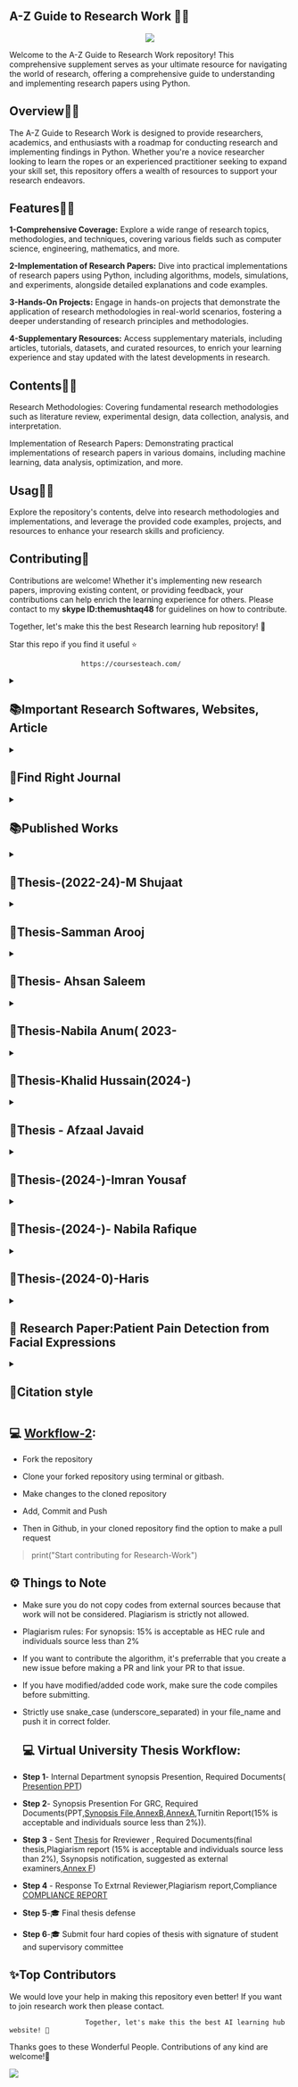 
## **A-Z Guide to Research Work 👋🛒**
<p align="center">
<img src="https://github.com/hussain0048/Research-Work/blob/main/Research%20Work%20(1).png"></a>
</p>
Welcome to the A-Z Guide to Research Work repository! This comprehensive supplement serves as your ultimate resource for navigating the world of research, offering a comprehensive guide to understanding and implementing research papers using Python.

## **Overview👋🛒**

The A-Z Guide to Research Work is designed to provide researchers, academics, and enthusiasts with a roadmap for conducting research and implementing findings in Python. Whether you're a novice researcher looking to learn the ropes or an experienced practitioner seeking to expand your skill set, this repository offers a wealth of resources to support your research endeavors.

## **Features👋🛒**

**1-Comprehensive Coverage:** Explore a wide range of research topics, methodologies, and techniques, covering various fields such as computer science, engineering, mathematics, and more.

**2-Implementation of Research Papers:** Dive into practical implementations of research papers using Python, including algorithms, models, simulations, and experiments, alongside detailed explanations and code examples.

**3-Hands-On Projects:** Engage in hands-on projects that demonstrate the application of research methodologies in real-world scenarios, fostering a deeper understanding of research principles and methodologies.

**4-Supplementary Resources:** Access supplementary materials, including articles, tutorials, datasets, and curated resources, to enrich your learning experience and stay updated with the latest developments in research.

## **Contents👋🛒**

Research Methodologies: Covering fundamental research methodologies such as literature review, experimental design, data collection, analysis, and interpretation.

Implementation of Research Papers: Demonstrating practical implementations of research papers in various domains, including machine learning, data analysis, optimization, and more.

## **Usag👋🛒**

Explore the repository's contents, delve into research methodologies and implementations, and leverage the provided code examples, projects, and resources to enhance your research skills and proficiency.

## **Contributing🙌**


Contributions are welcome! Whether it's implementing new research papers, improving existing content, or providing feedback, your contributions can help enrich the learning experience for others. Please contact to my **skype ID:themushtaq48** for guidelines on how to contribute.

Together, let's make this the best Research learning hub repository! 🚀

Star this repo if you find it useful ⭐

                      https://coursesteach.com/
<details> 
<summary> <h2>📚Important Research Softwares, Websites, Article </h2> </summary>

   - [**Essential Apps and Websites for Every PhD Student**](https://medium.com/@Coursesteach/best-softwares-and-websites-for-research-71fc8af31f5c)
   -  [**How to respond to comments received in Peer Review**](https://medium.com/@Coursesteach/how-to-respond-to-comments-received-in-peer-review-31aa0946d233)
   -  [**A Comprehensive Guide on How to Write a Research Proposal**](https://medium.com/@Coursesteach/a-comprehensive-guide-on-how-to-write-a-research-proposal-be5eb50b8fb7)
   -  [**Finding the Right Journal for Your Research Paper: A Comprehensive Guide**](https://medium.com/@Coursesteach/finding-the-right-journal-for-your-research-paper-a-comprehensive-guide-1ce3665111d)
   -  [**How To Read Research Papers**](https://medium.com/@Coursesteach/how-to-read-research-papers-8a0fbc242436)
   -  [**Mastering the Art of Writing a Research Paper: A Comprehensive Guide**](https://medium.com/@Coursesteach/how-to-write-research-paper-4694f855483b)
   -  [**Virtual University Thesis Tempalate**](https://github.com/hussain0048/Research-Work/blob/main/Thesis%20Template.docx)
   -  [**Mastering APA Style: A Guide to Research Paper Writing**](https://medium.com/@Coursesteach/mastering-apa-style-a-guide-to-research-paper-writing-bd4d42e14d87)
</details>

<details> 
<summary> <h2>🔎Find Right Journal</h2> </summary>
 
|Journal Name| Subject\Area| ISSN #| Country |Frequency |Impact Factor|Category|Publisher|Open Access|Accptance/Rejection Rate| Paper |
|---|---|---|---|---|---|---|---|---|---|---|
|[**🌐1- Expert Systems with Applications**](https://www.sciencedirect.com/journal/expert-systems-with-applications) | Computer Science, Engineering  | 0957-4174 | United Kingdom | 8 Months | 8.5  | SCIE,W | | |  | Enhanced deep learning algorithm development to detect pain intensity from facial expression images |
|[**🌐2- IEEE Transactions on Cybernetics**](https://ieeexplore.ieee.org/xpl/RecentIssue.jsp?punumber=6221036) | Computer Science, Engineering  | 2168-2275,2168-2267 | United States | NA | 11.8 | SCIE,W | | | | Deep Pain: Exploiting Long Short-Term Memory Networks for Facial Expression Classification |

</details>


<details> 
<summary> <h2>📚Published Works </h2> </summary>
  
| Paper | Code | Dataset |
|---|---|---|
|[**2021-Selection of the Right Undergraduate Major by Students Using Supervised Learning Techniques**](https://www.mdpi.com/2076-3417/11/22/10639)|[![Colab icon](https://img.shields.io/badge/Colab-Open-blue.svg?logo=colab&logoColor=white)](https://github.com/hussain0048/Research-Papers/blob/main/Selection_of_the_Right_Undergraduate_Major_.ipynb)|[Dataset](https://github.com/hussain0048/Research-Papers/blob/main/Placement_Data_Full_Class.csv)|---|
| [**2022-Machine Learning-Driven Approach for a COVID-19 Warning System**](https://www.mdpi.com/2079-9292/11/23/3875) | [![Colab icon](https://img.shields.io/badge/Colab-Open-blue.svg?logo=colab&logoColor=white)](https://github.com/hussain0048/Research-Papers/blob/main/5_13_2020_Covid_LSTM.ipynb) [![Colab icon](https://img.shields.io/badge/Colab-Open-blue.svg?logo=colab&logoColor=white)](https://github.com/hussain0048/Research-Papers/blob/main/AR_and_ARIMA_Models.ipynb) | [Dataset](https://github.com/hussain0048/Research-Papers/blob/main/data_cases1.csv) |---|
| **[**Artificial Neural Network-Based Cardiovascular Disease Diagnostic Model By Using Levenberg-Marquardt Optimizer (In Progress)**](https://github.com/hussain0048/Research-Papers)** | [![Colab icon](https://img.shields.io/badge/Colab-Open-blue.svg?logo=colab&logoColor=white)](https://github.com/hussain0048/Research-Papers/blob/main/ANN_Based_Cardiovascular_Disease_Diagnostic_Model_By_Using_LMO_combined.ipynb) | [Dataset](https://github.com/hussain0048/Research-Papers/blob/main/cardio_train.csv)|
|[**2023-Machine learning based efcient prediction of positive cases of waterborne diseases**](https://bmcmedinformdecismak.biomedcentral.com/articles/10.1186/s12911-022-02092-1)| [![Colab icon](https://img.shields.io/badge/Colab-Open-blue.svg?logo=colab&logoColor=white)](https://github.com/hussain0048/Research-Papers/blob/main/Watern_Brone_Disease_3_23_21_(Malaria)_.ipynb)[![Colab icon](https://img.shields.io/badge/Colab-Open-blue.svg?logo=colab&logoColor=white)](https://github.com/hussain0048/Research-Papers/blob/main/Watern_Brone_Disease_3_23_21_(Typhoid)_.ipynb)[![Colab icon](https://img.shields.io/badge/Colab-Open-blue.svg?logo=colab&logoColor=white)](https://github.com/hussain0048/Research-Papers/blob/main/Watern_Brone_Disease_3_23_21_(Typod)with_COrr_.ipynb) | [Dataset-1](https://github.com/hussain0048/Research-Papers/blob/main/Typhoid_2-21-2021.csv) [Dataset-2](https://github.com/hussain0048/Research-Papers/blob/main/Malyria_2-21-2021.csv)|
|[**20121-Student Next Assignment Submission Prediction Using a Machine Learning Approach**](https://link.springer.com/chapter/10.1007/978-3-030-71119-1_38)|[![Colab icon](https://img.shields.io/badge/Colab-Open-blue.svg?logo=colab&logoColor=white)](https://github.com/hussain0048/Research-Work/blob/main/PredictNextAssigment.ipynb)|[**Dataset**](https://github.com/hussain0048/Research-Work/blob/main/StudentNextSessionf.csv)|[**Paper**](https://github.com/hussain0048/Research-Work/blob/main/Salal2021_Chapter_StudentNextAssignmentSubmissio.pdf)|
</details>

<details> 
<summary> <h2>🔎Thesis-(2022-24)-M Shujaat</h2> </summary>
  
## 📚Chapter: 1  - **Literature Review**
 
|Title| Published Date| Research Questions| Model performance metrics|Research Gap|Taking Notes|Input/Target Features|Journal name/ Category| Limitations|Future Directions|
|---|---|---|---|---|---|---|---|---|---|
|[**🌐1- Identifying Interrelated Factors of Fatal and Injury Traffic Accidents Using Association Rules**](https://dergipark.org.tr/en/download/article-file/3379204) | 2023  | What are the Interrelated Factors of Fatal Injury | Apriori algorithm (Support=0.05,  Confidence=0.70 and Lift >1) | NA | Introduction, Methodology and the description of confidence, support and lift  |
|[**🌐2- Road traffic accidents analysis using association rule mining and descriptive analytics**](https://pubs.aip.org/aip/acp/article-abstract/2508/1/020003/2878852)| 2023 | What are the characteristics of road traffic accidents | FP Growth Algorithm (Support=0.45,  Confidence=0.95 and Lift >1) | NA | Introduction|
|[**🌐3- A Novel Approach to Avoid Road Traffic Accidents and Develop Safety Rules for Traffic Using Crash Prediction Model Technique**](https://link.springer.com/chapter/10.1007/978-981-19-9512-5_34) | 2023  | How can Crash Prediction Models (CPMs) developed through machine learning approaches contribute to minimizing road traffic accidents and developing effective safety rules for traffic? | Random Forest achieves the highest values of accuracy and precision of around 60% | NA | Introduction, Related work | 
|[**🌐4- A NOVEL ROAD TRAFFIC ACCIDENTS PREDICTION MODEL WITH RANDOM CLASSIFIER AFTER HYPER-PARAMETER TUNED USING GRIDSEARCHCV**](https://www.eurchembull.com/uploads/paper/1a4bc2dcfa31b2381eb6ea59eb782581.pdf) | 2023  | How can we effectively predict road traffic accidents using a novel prediction model incorporating Random Forest Classifier after hyper-parameter tuning with GridsearchCV? | Gradient Boosting Classifier (84.9 Accuracy) | NA | Future work | 
|[**🌐5- Fatality Prediction for Motor Vehicle Collisions: Mining Big Data Using Deep Learning and Ensemble Methods**](https://ieeexplore.ieee.org/abstract/document/9737563/) | 2023  | How effective are deep learning and ensemble methods in predicting the fatality outcome of motor vehicle collisions using large-scale datasets? | Neural Network (75% Accuracy) | NA | Introduction  | 

## 📚Chapter: 2  - **Thesis/Publication**
 
| Final Synopsis| Defance Date/Published Date| Research Questions| Model performance metrics|Research Gap|Dataset|Blog|Notebook|Diagram| Final Thesis|
|---|---|---|---|---|---|---|---|---|---|
|[**🌐-Word File**](https://medium.com/@Coursesteach/machine-learning-part-1-31bdf37404ee) | **June-14-2024** | Research Questions|Model performance metrics |Model performance metrics|Research Gap|Dataset|[Notebook](https://github.com/hussain0048/Research-Work/blob/main/RTA_Analysis.ipynb)|Medium|Diagram| Final Thesis|

##  📚Chapter: 3  **Model metrics benchmarks**

|   | f1  | precision  |  recall |  accuracy | training_time  |  inference_time |
|---|---|---|---|---|---|---|
| NB	| 0.830188679245283	| 0.8461538461538461| 0.8148148148148148| 0.8085106382978723	| 0.0032272338867187	| 0.0007801055908203|
| LR	| 0.8518518518518519	| 0.8846153846153846	| 0.8214285714285714| 0.8297872340425532| 0.0356471538543701| 0.0002150535583496|
| KNN	| 0.7058823529411765| 0.6923076923076923| 0.72|	0.6808510638297872|	0.0005688667297363	| 0.0972669124603271|
| SVM	| 0.8518518518518519	| 0.8846153846153846	| 0.8214285714285714	| 0.8297872340425532| 0.0274648666381835	| 0.0030479431152343|
| XGBoost	| 0.9122807017543859	| 1.0	| 0.8387096774193549	| 0.8936170212765957| 0.241973876953125| 0.0040738582611083984|
| RoBERTa| 0.9230769230769231| 0.9230769230769231| 0.9230769230769231	| 0.9148936170212766| 24968.250607967377| 68.44634509086609|

## 📚Chapter: 4  - **Apps Details**
 
|Title| Public_URL| Deployed Repository link| Tools Details|Notbook|Dataset|Medium|Diagram|
|---|---|---|---|---|---|---|---|
|[**🌐1- Thesis**](https://medium.com/@Coursesteach/machine-learning-part-1-31bdf37404ee) | [1](https://drive.google.com/file/d/1JyDUmJ9U6mUlCvwBvC6crxVpdxbup9iH/view?usp=sharing)[-2](https://www.youtube.com/watch?v=sVsF_Ne_J6c&list=PLRKtJ4IpxJpDxl0NTvNYQWKCYzHNuy2xG&index=10)[-2]

## 📚Chapter: 3  - **🔎Resources**

   - [**Essential Apps and Websites for Every PhD Student**](https://medium.com/@Coursesteach/best-softwares-and-websites-for-research-71fc8af31f5c)
   -  [**How to respond to comments received in Peer Review**](https://medium.com/@Coursesteach/how-to-respond-to-comments-received-in-peer-review-31aa0946d233)
   -  [**A Comprehensive Guide on How to Write a Research Proposal**](https://medium.com/@Coursesteach/a-comprehensive-guide-on-how-to-write-a-research-proposal-be5eb50b8fb7)
   -  [**Finding the Right Journal for Your Research Paper: A Comprehensive Guide**](https://medium.com/@Coursesteach/finding-the-right-journal-for-your-research-paper-a-comprehensive-guide-1ce3665111d)

</details>


<details> 
<summary> <h2>🔎Thesis-Samman Arooj</h2> </summary>
  
## 📚Chapter: 1  - **Literature Review**
 
|Title| Published Date| Research Questions| Model performance metrics|Research Gap|Taking Notes|Input/Target Features|Journal name/ Category|Limitations|Future Directions| 
|---|---|---|---|---|---|---|---|---|---|
|**🌐1- The development of a chatbot using Convolutional Neural Networks**| 2022 |1.How do different CNN architectures impact chatbot performance?|1.Accuracy      2.Training Speed|Did author compared  CNN chatbot to simpler models or rule-based systems? How well does it handle complex or open ended questions?| |
|**🌐2- Machine learning algorithms for teaching AI chat bots** | 2021 |1. Which machine learning algorithms are most successful in training AI chatbots for various tasks?|N/A|The paper does not cover various methods for evaluating the effectiveness of chatbot training algorithms. How can we measure a chatbot's ability to hold natural conversations, understand user intent, and generate appropriate responses?|Microservice architecture is used and the speed of message processing and preparation of responses by the chatbot will not change depending on the load on the server and the number of incoming messages. |
|**🌐3- Personified Robotic Chatbot Based On Compositional Dialogues** | 2022 |Research likely doesn't focus on specific questions but rather explores how compositional dialogues (where conversations are built from smaller elements) can be used to create a personified robotic chatbot.|N/A|1. How effectively can the level of personality be measured in these chatbots?          2.Is user perception the only metric, or can objective measures be developed?| |
| **🌐4- Boosting the Accuracy of Optimization Chatbot by Random Forest with Halving Grid Search Hyperparameter Tuning**| 2023 |1.Can hyperparameter tuning with a Halving Grid Search method improve the accuracy of an optimization chatbot built using a Random Forest algorithm?|1.Accuracy    2.Precision    3.Recall  |The paper proposes three chatbot models: 1.One without hyperparameter tuning 2.One with hyperparameter tuning using Halving Grid Search 3.One with hyperparameter tuning and the best performing settings| |   
|**🌐5- Developing a Chatbot using Machine Learning**| 2019|1.Can machine learning algorithms improve the ability of a chatbot to understand natural language queries?  2. How does the choice of machine learning model (e.g., recurrent neural networks, decision trees) impact the performance of a chatbot?|1. BLEU Score (BiLingual Evaluation Understudy)  2.Turing Test|This paper does not Investigate the impact of different visual design elements on user attention and engagement with the chatbot.| |
|**🌐6- Designing a Chatbot for Contemporary Education: A Systematic Literature Review**| 2023|What are the steps for designing an educational chatbot for contemporary education?|N/A|It focuses on the development of chatbots for education, not the impact on learners or educators.| |
|**🌐7- Research on the Design of Intelligent Chatbot Based on Deep Learning** | 2021 |It  is likely centered around improving the response generation of chatbots built with deep learning techniques.|N/A|Research gaps could exist in areas like sentiment analysis and generation of emotionally responsive dialogue.|Paper proposes an improved two-way GRU + Attention model based on the idea of mutual information, and examines the quality of the model from the final response effect. |
|**🌐8- Question Answering Model Based Conversational Chatbot using BERT Model and Google Dialogflow** | 2021 |N/A|N/A|The focus might be on question answering. Future research could explore integrating functionalities like sentiment analysis to tailor responses to user emotions or incorporating functionalities for completing tasks beyond just answering questions.|The focus of the paper seems to be on building and demonstrating the feasibility of a question-answering chatbot using BERT and Dialogflow. It describes the architecture and functionalities of the chatbot|
|**🌐9- Chatbot : A Question Answering System for Student** | 2021|It suggests the research question that  revolves around developing a chatbot system that effectively functions as a question answering system for students.|N/A|N/A|Paper discusses the design and development of such a chatbot, including the challenges of creating a system that can understand and answer student queries effectively.|
|**🌐10-QAM: Question Answering System Based on Knowledge Graph in the Military** | 2020|How can a knowledge graph-based Question Answering System (QAM) be effectively designed to be used in the military domain?|N/A|Slice of words not included in the JIEBA will be divide, which cause that the following steps can’t accuracy judged. And some unclear words often led to the system failed to judge the right answer and return a wrong answer to the user.|Research used the tool of NEO4J to build the military KG as well python to construct QA system|


## 📚Chapter: 1  - **Thesis/Publication**
 
|Title| Defance Date/Published Date| Research Questions| Model performance metrics|Research Gap|Dataset|Notebook|Medium|Diagram|
|---|---|---|---|---|---|---|---|---|
|[**🌐1- Thesis**](https://medium.com/@Coursesteach/machine-learning-part-1-31bdf37404ee) | [1](https://drive.google.com/file/d/1JyDUmJ9U6mUlCvwBvC6crxVpdxbup9iH/view?usp=sharing)[-2](https://www.youtube.com/watch?v=sVsF_Ne_J6c&list=PLRKtJ4IpxJpDxl0NTvNYQWKCYzHNuy2xG&index=10)[-2](https://drive.google.com/file/d/1qjYtkM8z5qrnFGSCSW_AraOU2Vgr1YXw/view?usp=sharing) | Content 3 |
|[**🌐2- Research Paper?**](https://medium.com/@Coursesteach/machine-learning-part-2-b7808cb83641)|[**1**](https://drive.google.com/file/d/16AyAQBB3L30ZfkGYTiDgjoHx7U_UENwY/view?usp=sharing)[**-2**](https://drive.google.com/file/d/1AwKPTdB53m0b-IjMZY4zkyZSmVSY6ajV/view?usp=sharing)[**-3**](https://drive.google.com/file/d/1prbpqg0oyJxis5E3JLvC8JAMD4z27QlB/view)[**-4**](https://drive.google.com/file/d/1eCn7WdQHjh8jJG4xKVls6nGMmJGQOnO6/view)[-5](https://drive.google.com/file/d/1fgksixJG-RY1Z7O87fO3c1Ryki5TPgUi/view?usp=sharing)| [-5](https://drive.google.com/file/d/1oFRurDDLZFm6SiY0lVXeHk7ARX29Z-P4/view?usp=sharing) |

## 📚Chapter: 3  - **Apps Details**
 
|Title| Public_URL| Deployed Repository link| Tools Details|Notbook|Dataset|Medium|Diagram|
|---|---|---|---|---|---|---|---|
|[**🌐1- Thesis**](https://medium.com/@Coursesteach/machine-learning-part-1-31bdf37404ee) | [1](https://drive.google.com/file/d/1JyDUmJ9U6mUlCvwBvC6crxVpdxbup9iH/view?usp=sharing)[-2](https://www.youtube.com/watch?v=sVsF_Ne_J6c&list=PLRKtJ4IpxJpDxl0NTvNYQWKCYzHNuy2xG&index=10)[-2]

## 📚Chapter: 3  - **Resources**
   - [**4 Chatbot Project with python**](https://amankharwal.medium.com/4-chatbot-projects-with-python-5b32fd84af37)
   - [**Awesome Chatbot Projects**](https://github.com/fendouai/Awesome-Chatbot)
   - [**The Super Duper NLP Repo**](https://notebooks.quantumstat.com/?trk=puboslic_pt-text)
   -  [**Innovative-Chatbot-using-1-Dimensional-Convolutional-Layers**](https://github.com/Bharath-K3/Innovative-Chatbot-using-1-Dimensional-Convolutional-Layers)
   -  [**3XFake AI Technology: AI, ML, ANNs, Generative AI, LLMs, GPT-5, AGI**](https://www.linkedin.com/pulse/3xfake-technology-ai-anns-generative-llms-gpt-5-agi-azamat-abdoullaev-pbq6f/?fbclid=IwAR1ey2lh8VwC-uh7DTpyqLN3b6mApJF94udSbRq0IPT9KdsXmyFuZNzEqXs_aem_AahJbqC_2_s8m_QppuzUw6CJgneZCNRhHkJBv99BKHgpLOR9m3Prt698gqtUQ24zghC_D6jVcCnk8dTm3jOA3lro)
   -  [**Spam Detection using Machine Learning Methods**](https://medium.com/@Coursesteach/spam-detection-using-machine-learning-methods-dd5dbc799b6b)
   - [**Top AI Agents**](https://github.com/SamurAIGPT/Best-AI-Agents)
   - [**Learn to Train and Deploy a Real-Time Financial Advisor**](https://github.com/iusztinpaul/hands-on-llms?tab=readme-ov-file) 
   -  [**Self-RAG: Learning to Retrieve, Generate, and Critique through Self-Reflection**](https://arxiv.org/abs/2310.11511?fbclid=IwAR1to5thaF8Of2zfNI6O5NeYj8yy7O7QPMzWfvvdMY2x11Hwf85gEgZ2wX8_aem_AVeTQAylHY0xJANFFpZqJBNS0yVMNX2EbYd3Yjvi1rN4o5dqcOX-VNthfqh7Ukv89EFfri29Eibfqa4vCwVY7fMi)
   -  [**Advanced RAG 08: Self-RAG**](https://ai.gopubby.com/advanced-rag-08-self-rag-c0c5b5952e0e)
   -  [**Build a chatbot with always updated data sources using Pathway + LlamaIndex + Streamlit(Github)**](https://github.com/pathway-labs/realtime-indexer-qa-chat?ref=blog.streamlit.io&fbclid=IwAR0HkaSIQTDCTL7Vw-V6sUMjR1L4vT9movAm3bCfX3ctqLTeALSPkmLMLRY)
   -  [**Practical NLP Code Chatbot-BERT(github)**](https://github.com/practical-nlp/practical-nlp-code/tree/master/Ch6)
   -  [**Anaconda and Vscode configuration for Python**](https://medium.com/@Coursesteach/anaconda-and-vscode-configuration-b353db76165d)
   -  [**Get started with conda environments**](https://www.dataschool.io/intro-to-conda-environments/)
   -  [**Getting Started with GitHub Pages**](https://www.youtube.com/watch?v=QyFcl_Fba-k&list=PL4cUxeGkcC9jjuXmnTyPSMo5NZ8dANHSW)
   -  [**How to deploy ML models painlessly**](https://www.realworldml.net/blog/how-to-deploy-ml-models-painlessly?fbclid=IwAR2TknQt1Y5e3o2GyHcbW-z4piQnG0lspPWGrN39BN4PjNkb5Lc4DKWINvI)
   -  [**Deploy Machine Learning models with FastAPI, Docker, and Heroku**](https://morioh.com/a/a592ccba33fa/deploy-machine-learning-models-with-fastapi-docker-and-heroku)
   -   [**End to End Machine Learning project implementation (Part 1)**](https://medium.datadriveninvestor.com/end-to-end-machine-learning-project-implementation-part-1-980162aea228)
   -    [**Sentiment Analysis classifier with NLTK's VADER and Huggingface Roberta Transformers**](https://morioh.com/a/d2e99f468750/building-a-python-sentiment-analysis-project-with-nltk-and-transformer#google_vignette)
   -  [**A Practical Guide to Transfer Learning using PyTorch**](https://www.kdnuggets.com/2023/06/practical-guide-transfer-learning-pytorch.html?fbclid=IwAR0gJIzXV1TNAenfEwN4HbkFjpRwPCRAzOrI8-6FApEwpyXQW6C71OhRydk)
   -  [**Running Flask App On Colab With Ngrok| [ Latest Way ]**](https://www.youtube.com/watch?v=bHtxDiIl0wg)
   -  [**Deploy Streamlit app on Google Colaboratory as public app | Ngrok | Python**](https://www.youtube.com/watch?v=Y-lUz7npEGo)
   -  [**Building a Simple Chatbot with Python and Transformers**](https://jasminbharadiya.medium.com/building-a-simple-chatbot-with-python-and-transformers-875aec2f05d8)
   

</details>


<details> 
<summary> <h2>🔎Thesis- Ahsan Saleem</h2> </summary>
  
## 📚Chapter: 1  - **Literature Review**
 
| Title| Published Date | Research Questions | Model Performance Metrics | Research Gap | Taking Notes |Input/Target Features|Journal name/ Category|Limitations |Future Directions|
| --- | --- | --- | --- | --- | --- |---|---|---|---|
| Predicting at-Risk Students at Different Percentages of Course Length for Early Intervention Using Machine Learning Models | IEEE Access. 2021 | To predict at-risk students at 0 to 100% of course length | "Accuracy at 20,40,60,80,100 was 0.59%, 0.79%, 0.84%, 0.88%, 0.90% and 0.91%" | - | - |
| Development of Early Warning Systems to monitor e-learning progress | IOP Conference Series: Materials Science and Engineering 2021 | To predict whether students enrolled in a class will pass or fail and develop an early warning system to warn students and teachers about the possibility of students failing a course/class and suggest appropriate actions. | 95% Accuracy 4.9% Error | - | - |
| Dropout early warning systems for high school students using machine learning | Children and Youth Services Review 2019 | To predict students at risk of dropping out using a Random forest classifier. | Accuracy=0.95 Sensitivity=0.85 Specificity=0.95 AUC of ROC = 0.97 | - | - |
| Combining supervised and unsupervised machine learning algorithms to predict the learners’ learning styles | Second International Conference on Intelligent Computing in Data Sciences (ICDS 2018) | To predict the learning style of the students | Accuracy = 0.89 | - | - |
| Integration of learning analytics into learner management system using machine learning | 2nd International Conference on Modern Educational Technology 2020 | To integrate Learning Analytics using Machine Learning into LMS | LG = 61% KNN = 60% DT = 63% | - | - |
| Analysis and Prediction of Students’ Academic Performance Based on Educational Data Mining | IEEE Access 2022 | To combine analysis and prediction domains of EDM and analyze student performance using Clustering(KNN) and then using the output of clustering as labels in order to predict student future performance using classification (CNN). | 94.59%, 94.29% and 93.29% accuracy with the random hold-out split of 80-20 for the 3 data-sets A,B,C belonging to different courses. 91.22%, 95.92% and 93.90% when using 5-fold cross validation. | - | - |

## 📚Chapter: 1  - **Thesis/Publication**
|Title| Defance Date/Published Date| Research Questions| Model performance metrics|Research Gap|Dataset|Notebook|Medium|Diagram|
|---|---|---|---|---|---|---|---|---|
|[**🌐1- Thesis**](https://medium.com/@Coursesteach/machine-learning-part-1-31bdf37404ee) | [1](https://drive.google.com/file/d/1JyDUmJ9U6mUlCvwBvC6crxVpdxbup9iH/view?usp=sharing)[-2](https://www.youtube.com/watch?v=sVsF_Ne_J6c&list=PLRKtJ4IpxJpDxl0NTvNYQWKCYzHNuy2xG&index=10)[-2](https://drive.google.com/file/d/1qjYtkM8z5qrnFGSCSW_AraOU2Vgr1YXw/view?usp=sharing) | Content 3 |
|[**🌐2- Research Paper?**](https://medium.com/@Coursesteach/machine-learning-part-2-b7808cb83641)|[**1**](https://drive.google.com/file/d/16AyAQBB3L30ZfkGYTiDgjoHx7U_UENwY/view?usp=sharing)[**-2**](https://drive.google.com/file/d/1AwKPTdB53m0b-IjMZY4zkyZSmVSY6ajV/view?usp=sharing)[**-3**](https://drive.google.com/file/d/1prbpqg0oyJxis5E3JLvC8JAMD4z27QlB/view)[**-4**](https://drive.google.com/file/d/1eCn7WdQHjh8jJG4xKVls6nGMmJGQOnO6/view)[-5](https://drive.google.com/file/d/1fgksixJG-RY1Z7O87fO3c1Ryki5TPgUi/view?usp=sharing)| [-5](https://drive.google.com/file/d/1oFRurDDLZFm6SiY0lVXeHk7ARX29Z-P4/view?usp=sharing) |

## 📚Chapter: 3  - **Apps Details**
|Title| Public_URL| Deployed Repository link| Tools Details|Notbook|Dataset|Medium|Diagram|
|---|---|---|---|---|---|---|---|
|[**🌐1- Thesis**](https://medium.com/@Coursesteach/machine-learning-part-1-31bdf37404ee) | [1](https://drive.google.com/file/d/1JyDUmJ9U6mUlCvwBvC6crxVpdxbup9iH/view?usp=sharing)[-2](https://www.youtube.com/watch?v=sVsF_Ne_J6c&list=PLRKtJ4IpxJpDxl0NTvNYQWKCYzHNuy2xG&index=10)[-2]

## 📚Chapter: 3  - **🔎Resources**
   - [**Essential Apps and Websites for Every PhD Student**](https://medium.com/@Coursesteach/best-softwares-and-websites-for-research-71fc8af31f5c)
   -  [**How to respond to comments received in Peer Review**](https://medium.com/@Coursesteach/how-to-respond-to-comments-received-in-peer-review-31aa0946d233)
   -  [**A Comprehensive Guide on How to Write a Research Proposal**](https://medium.com/@Coursesteach/a-comprehensive-guide-on-how-to-write-a-research-proposal-be5eb50b8fb7)
   -  [**Finding the Right Journal for Your Research Paper: A Comprehensive Guide**](https://medium.com/@Coursesteach/finding-the-right-journal-for-your-research-paper-a-comprehensive-guide-1ce3665111d)

</details>

<details> 
<summary> <h2>🔎Thesis-Nabila Anum( 2023-</h2> </summary>
  
## 📚Chapter: 1  - **Literature Review**
 
|Title| Published Date| Research Questions| Models performance|Research Gap|Taking Notes|Input/Target Features|Journal Category|Limitations|Future Directions| 
|---|---|---|---|---|---|---|---|---|---|
|[**1-Automatic Summarization of Russian Texts:Comparison of Extractive and Abstractive Methods/Computational Linguistics and Intellectual Technologies: Proceedings of the International Conference “Dialogue 2022”**| June 15–18, 2022 | the methods under investigation have been ranked based on the ROUGE-N, ROUGE-L, BLEU, METEOR and BERTScore quality metrics and the salient features of summaries obtained by different methods have been revealed. |  Gazeta=   mBART= 31.55 13.54 28.22 ruT5-base =30.45 12.63 27.41, MLSUM=mBART 11.48 1.95 10.26 ,ruT5-base 12.35 1.86 11.22, XLSUM=mBART 26.47 10.95 22.67 ,ruT5-base 26.52 10.67 22.79|for the first time, there has been carried a simultaneous comparison of extractive (TextRank and LexRank) and abstractive (mBART, ruGPT-3 and ruT5)summarization methods using three corpora of news articles: Gazeta, MLSUMand XL-Sum| results are compared graphically |
|[**2-DACSA: A large-scale Dataset for Automatic summarization of Catalan and Spanish newspaper Articles**| 2022 | the construction of a corpus of Catalan and Spanish newspapers, the Dataset for Automatic summarization of Catalan and Spanish newspaper Articles (DACSA) corpus. |  Average F1 scores of the models in the summarization task in Spanish=mBART= 30.66 12.08 23.13 23.89 71.07, mT5= 30.61 12.36 23.53 24.05, Average F1 scores of the models in the summarization task in Catalan.=mBART 27.46 11.04 21.13 22.01 , mT5 27.00 11.28 21.27 22.01|The main objective of this work was to build a quality large-scale corpus that could be used to learn automatic summarization neural models for Catalan and Spanish. |
|**3-Improving Abstractive Text Summarization with History Aggregation**| 2019 | a novel aggregation mechanism to redistribute context states of text with collected history information. Then we equip the Transformer model with the aggregation mechanism. |   model outperforms 1.01 ROUGE-1, 0.30 ROUGE-2 and 1.27 ROUGE-L scores on CNN/DailyMail dataset and 5.31 ROUGE-1, 4.56 ROUGE-2 and 5.19 ROUGE-L scores on our build Chinese news dataset compared to Transformer baseline model.|a novel aggregation mechanism to redistribute context states of text with collected history information. Then we equip the Transformer model with the aggregation mechanism. |
|**4-Towards Zero-Shot Conditional Summarization with Adaptive Multi-Task Fine-Tuning**| 2023 | An analysis of the role of 21 question answering, single- and multi-document summarization, causal reasoning, and argumentation tasks on zero-shot domain specific and general domain conditional summarization tasks. | T5= 0.43, 0.24, 1.70, 0.39, 0.61,  BART=1.11, 0.37, 1.38, 0.46,0.62| exploring the impact of multi-task fine-tuning (MTFT) on zero-shot conditional summarization for consumer health questions (MEDIQA, Savery et al., 2020)  as well as topic-driven news article summarization|
|**5-T5-Based Model for Abstractive Summarization: A Semi-Supervised Learning Approach with Consistency Loss Functions**| 6/14/2023 |a novel semi-supervised learning method for abstractive summarization. To achieve this, a T5-based model to process texts and utilized an identity mapping constraint and a cycle consistency constraint to exploit the information contained in unlabeled data is employed. | BERT-base 63.83 51.29 59.76 41.45 , T5 50 with CL (ours) 53.13 41.03 50.85 33.95 , T5 250 with CL (ours) 59.41 47.93 56.16 38.91|  successful application of CycleGAN’s training process and loss functions to NLP tasks, particularly text summarization.|

## 📚Chapter: 1  - **Thesis/Publication**
|Title| Defance Date/Published Date| Research Questions| Model performance metrics|Research Gap|Dataset|Notebook|Medium|Diagram|
|---|---|---|---|---|---|---|---|---|
|[**🌐1- Thesis**](https://medium.com/@Coursesteach/machine-learning-part-1-31bdf37404ee) | [1](https://drive.google.com/file/d/1JyDUmJ9U6mUlCvwBvC6crxVpdxbup9iH/view?usp=sharing)[-2](https://www.youtube.com/watch?v=sVsF_Ne_J6c&list=PLRKtJ4IpxJpDxl0NTvNYQWKCYzHNuy2xG&index=10)[-2](https://drive.google.com/file/d/1qjYtkM8z5qrnFGSCSW_AraOU2Vgr1YXw/view?usp=sharing) | Content 3 |
|[**🌐2- Research Paper?**](https://medium.com/@Coursesteach/machine-learning-part-2-b7808cb83641)|[**1**](https://drive.google.com/file/d/16AyAQBB3L30ZfkGYTiDgjoHx7U_UENwY/view?usp=sharing)[**-2**](https://drive.google.com/file/d/1AwKPTdB53m0b-IjMZY4zkyZSmVSY6ajV/view?usp=sharing)[**-3**](https://drive.google.com/file/d/1prbpqg0oyJxis5E3JLvC8JAMD4z27QlB/view)[**-4**](https://drive.google.com/file/d/1eCn7WdQHjh8jJG4xKVls6nGMmJGQOnO6/view)[-5](https://drive.google.com/file/d/1fgksixJG-RY1Z7O87fO3c1Ryki5TPgUi/view?usp=sharing)| [-5](https://drive.google.com/file/d/1oFRurDDLZFm6SiY0lVXeHk7ARX29Z-P4/view?usp=sharing) |

## 📚Chapter: 3  - **Apps Details**
|Title| Public_URL| Deployed Repository link| Tools Details|Notbook|Dataset|Medium|Diagram|
|---|---|---|---|---|---|---|---|
|[**🌐1- Thesis**](https://medium.com/@Coursesteach/machine-learning-part-1-31bdf37404ee) | [1](https://drive.google.com/file/d/1JyDUmJ9U6mUlCvwBvC6crxVpdxbup9iH/view?usp=sharing)[-2](https://www.youtube.com/watch?v=sVsF_Ne_J6c&list=PLRKtJ4IpxJpDxl0NTvNYQWKCYzHNuy2xG&index=10)[-2]

## 📚Chapter: 3  - **Resources**
-  [**Advanced RAG 08: Self-RAG**](https://ai.gopubby.com/advanced-rag-08-self-rag-c0c5b5952e0e)
-  [**Build a chatbot with always updated data sources using Pathway + LlamaIndex + Streamlit(Github**](https://github.com/pathway-labs/realtime-indexer-qa-chat ref=blog.streamlit.io&fbclid=IwAR0HkaSIQTDCTL7Vw-V6sUMjR1L4vT9movAm3bCfX3ctqLTeALSPkmLMLRY)
-  [**Practical NLP Code Chatbot-BERT(github)**](https://github.com/practical-nlp/practical-nlp-code/tree/master/Ch6)
-  [**Anaconda and Vscode configuration for Python**](https://medium.com/@Coursesteach/anaconda-and-vscode-configuration-b353db76165d)
-  [**Get started with conda environments**](https://www.dataschool.io/intro-to-conda-environments/)
-  [**Getting Started with GitHub Pages**](https://www.youtube.com/watch?v=QyFcl_Fba-k&list=PL4cUxeGkcC9jjuXmnTyPSMo5NZ8dANHSW)

</details>

<details> 
<summary> <h2>🔎Thesis-Khalid Hussain(2024-)</h2> </summary>
  
## 📚Chapter: 1  - **Literature Review**
|Title| Published Date| Research Questions| Models performance|Research Gap|Taking Notes|Input/Target Features|Journal name/ Category|Limitations |Future Directions|
|---|---|---|---|---|---|---|---|---|---|
|[**🌐1-Adaptive traffic signal control for real-world scenarios in agent based transport simulations**](https://doi.org/10.1016/j.trpro.2018.12.215) | 2019 | N/A |
|[**🌐2- What is machine learning?**](https://medium.com/@Coursesteach/machine-learning-part-2-b7808cb83641)|[**1**](https://drive.google.com/file/d/16AyAQBB3L30ZfkGYTiDgjoHx7U_UENwY/view?usp=sharing)[**-2**](https://drive.google.com/file/d/1AwKPTdB53m0b-IjMZY4zkyZSmVSY6ajV/view?usp=sharing)[**-3**](https://drive.google.com/file/d/1prbpqg0oyJxis5E3JLvC8JAMD4z27QlB/view)[**-4**](https://drive.google.com/file/d/1eCn7WdQHjh8jJG4xKVls6nGMmJGQOnO6/view)[-5](https://drive.google.com/file/d/1fgksixJG-RY1Z7O87fO3c1Ryki5TPgUi/view?usp=sharing)| [-5](https://drive.google.com/file/d/1oFRurDDLZFm6SiY0lVXeHk7ARX29Z-P4/view?usp=sharing) |
|[**🌐3-Types of Machine Learning?**](https://medium.com/@Coursesteach/machine-learning-part-3-ced377a54767)|[**1**](https://drive.google.com/file/d/1Y10PxlgD4Gm6ALi-aVa8T9pUmYloPaXl/view?usp=sharing)[**-2**](https://drive.google.com/file/d/1_XeyO9RdidG6L1dfBQHEl1fVbQhzABGS/view?usp=sharing)[-3](https://www.youtube.com/watch?v=fGxWfEuUu0w&list=PL1T8fO7ArWlcWg04OgNiJy91PywMKT2lv&index=1)|---|
|[**🌐4-Steps involved in Building a Machine Learning Model**](https://medium.com/@Coursesteach/machine-learning-part-4-9066ce55708b)|[1](https://www.youtube.com/watch?v=vfA1ZKN4Y40)|---
|[**🌐5-Best Free Resources to Learn Machine Learning**](https://medium.com/@Coursesteach/best-free-resources-to-learn-machine-learning-3d49ab970e0f)|---|--

## 📚Chapter: 1  - **Thesis/Publication**
|Title| Defance Date/Published Date| Research Questions| Model performance metrics|Research Gap|Dataset|Notebook|Medium|Diagram|
|---|---|---|---|---|---|---|---|---|
|[**🌐1- Thesis**](https://medium.com/@Coursesteach/machine-learning-part-1-31bdf37404ee) | [1](https://drive.google.com/file/d/1JyDUmJ9U6mUlCvwBvC6crxVpdxbup9iH/view?usp=sharing)[-2](https://www.youtube.com/watch?v=sVsF_Ne_J6c&list=PLRKtJ4IpxJpDxl0NTvNYQWKCYzHNuy2xG&index=10)[-2](https://drive.google.com/file/d/1qjYtkM8z5qrnFGSCSW_AraOU2Vgr1YXw/view?usp=sharing) | Content 3 |
|[**🌐2- Research Paper?**](https://medium.com/@Coursesteach/machine-learning-part-2-b7808cb83641)|[**1**](https://drive.google.com/file/d/16AyAQBB3L30ZfkGYTiDgjoHx7U_UENwY/view?usp=sharing)[**-2**](https://drive.google.com/file/d/1AwKPTdB53m0b-IjMZY4zkyZSmVSY6ajV/view?usp=sharing)[**-3**](https://drive.google.com/file/d/1prbpqg0oyJxis5E3JLvC8JAMD4z27QlB/view)[**-4**](https://drive.google.com/file/d/1eCn7WdQHjh8jJG4xKVls6nGMmJGQOnO6/view)[-5](https://drive.google.com/file/d/1fgksixJG-RY1Z7O87fO3c1Ryki5TPgUi/view?usp=sharing)| [-5](https://drive.google.com/file/d/1oFRurDDLZFm6SiY0lVXeHk7ARX29Z-P4/view?usp=sharing) |

## 📚Chapter: 3  - **Apps Details**
|Title| Public_URL| Deployed Repository link| Tools Details|Notbook|Dataset|Medium|Diagram|
|---|---|---|---|---|---|---|---|
|[**🌐1- Thesis**](https://medium.com/@Coursesteach/machine-learning-part-1-31bdf37404ee) | [1](https://drive.google.com/file/d/1JyDUmJ9U6mUlCvwBvC6crxVpdxbup9iH/view?usp=sharing)[-2](https://www.youtube.com/watch?v=sVsF_Ne_J6c&list=PLRKtJ4IpxJpDxl0NTvNYQWKCYzHNuy2xG&index=10)[-2]

## 📚Chapter: 3  - **Resources**
   -  [**German Traffic Sign Classification**](https://github.com/prathimacode-hub/ML-ProjectKart/tree/main/German%20Traffic%20Sign%20Classification)
   -  [**3XFake AI Technology: AI, ML, ANNs, Generative AI, LLMs, GPT-5, AGI**](https://www.linkedin.com/pulse/3xfake-technology-ai-anns-generative-llms-gpt-5-agi-azamat-abdoullaev-pbq6f/?fbclid=IwAR1ey2lh8VwC-uh7DTpyqLN3b6mApJF94udSbRq0IPT9KdsXmyFuZNzEqXs_aem_AahJbqC_2_s8m_QppuzUw6CJgneZCNRhHkJBv99BKHgpLOR9m3Prt698gqtUQ24zghC_D6jVcCnk8dTm3jOA3lro)
   -  [**Spam Detection using Machine Learning Methods**](https://medium.com/@Coursesteach/spam-detection-using-machine-learning-methods-dd5dbc799b6b)
   - [**Top AI Agents**](https://github.com/SamurAIGPT/Best-AI-Agents)
</details>

<details> 
<summary> <h2>🔎Thesis - Afzaal Javaid</h2> </summary>

## 📚Chapter: 1  - **Literature Review**

| Title | Citation | Objective | Strengths | Weaknesses | ML Techniques | Models Performance |Research Gap|Taking Notes|Input/Target Features|Journal Category|Limitations|Future Directions|
|---|---|---|---|---|---|---|---|---|---|---|---|---|
| [**🌐 1. Phishing website detection based on effective machine learning approach**](https://www.tandfonline.com/doi/full/10.1080/23742917.2020.1813396) | Harinahalli Lokesh, 2021 | Developing a model that predicts whether the website is a phishing site or a legitimate website. | Effective at detecting phishing with a focus on user training and software detection. Random Forest gives the highest accuracy of 96.87%. | Low importance features are also used in the model training. Confusion Matrix not provided. Just Accuracy Taken into consideration, no precision and recall etc. | One Class SVM, Linear SVC, K-Nearest Neighbor, Decision Tree Classifier, Random Forest | One Class SVM - 48.56% Accuracy, Linear SVC - 92.69%, K-Nearest Neighbor - 93.53%, Decision Tree Classifier - 96.05%, Random Forest - 96.87% |
| [**🌐 2. Phishing web site detection using diverse machine learning algorithms**](https://www.researchgate.net/profile/Hikmat-Khan-2/publication/338504707_Phishing_web_site_detection_using_diverse_machine_learning_algorithms/links/60b8becf299bf10dff8e76c6/Phishing-web-site-detection-using-diverse-machine-learning-algorithms.pdf) | Zamir, 2020 | Using Neural Networks to predict whether a website is phishing or not. | Receives 97.4% Accuracy. It removes least important features by Recursive Feature Elimination technique. | This is using just 1055 rows of dataset that is less. This is taking 105.32 seconds to predict the website. | NB, KNN, SVM, RF, Bagging, NN | Naive Bayes - 72.67%, KNN - 94.2%, SVM - 93.1%, RF - 96.9%, Bagging - 95.1%, NN - 95.8% |
| [**🌐 3. Phishing Detection Using Machine Learning Techniques**](https://ieeexplore.ieee.org/document/9283771) | Shahrivari, 2020 | Building a best model using 12 ML models and selecting the best prediction model | High accuracy, detailed comparison across multiple ML techniques, considers recall, precision, and F-measure | Requires a large dataset, computationally intensive, feature selection is crucial | Logistic Regression, Decision Tree, Random Forest, AdaBoost, KNN, Neural Network, SVM, Gradient Boosting, XGBoost | Logistic Regression - 92.65%, Decision Tree - 96.60%, Random Forest - 97.26%, AdaBoost - 93.69%, KNN - 95.81%, Neural Network - 96.87%, SVM - 92.77%, Gradient Boosting - 94.86%, XGBoost - 98.23% |
| [**🌐 4. Phishing URL detection using machine learning methods**](https://link.springer.com/article/10.1007/s11042-023-14731-4) | Jha, 2023 | Building a strong prediction model using ML for detecting phishing and legitimate sites | Achieves high accuracy with LightGBM, effectively uses a limited feature set, quick prediction times | Used only 15 features, which may miss some important indicators | LightGBM, Random Forest, Decision Tree, Logistic Regression, SVM | LightGBM - 86%, Random Forest - 85.3%, Decision Tree - 85%, Logistic Regression - 84.2%, SVM - 83.5% |
| [**🌐 5. Intelligent phishing detection scheme using deep learning algorithms**](https://www.emerald.com/insight/content/doi/10.1108/JEIM-01-2020-0036/full/html/1000) | Adebowale, 2023 | Developing a real-time tool for detecting phishing websites | High true positive rate, handles large-scale datasets effectively, robust performance | Logistic regression may struggle with overfitting, linear assumptions, and scalability issues | ANN, Random Forest, SVM, Logistic Regression, MultinomialNB | ANN - 87.34%, Random Forest - 89.63%, SVM - 89.84%, Logistic Regression - 96.37%, MultinomialNB - 95.75% |
| [**🌐 6. Intelligent phishing detection scheme using deep learning algorithms**](https://aru.figshare.com/articles/journal_contribution/Intelligent_Phishing_Detection_Scheme_Using_Deep_Learning_Algorithms/23764638/1/files/42200364.pdf) | Ahammad, 2022 | Developed a deep learning-based phishing detection system combining CNN and LSTM algorithms with 25s detection time | Receive 93.28% accuracy. Recall,precision and Fmeasure take into consideration. | This is taking 50 seconds to predict the webiste. Time-consuming for image processing methods. The model requires a significant amount of data for training and may be computationally expensive. | CNN,LSTM,IPDS | CNN - 92.55, LSTM - 92.79, IPDS - 93.28 |

  
## 📚Chapter: 2  - **Thesis/Publication**
 
|Title| Defance Date/Published Date| Research Questions| Model performance metrics|Research Gap|Dataset|Notebook|Medium|Diagram| To Do List|
|---|---|---|---|---|---|---|---|---|---|
|[**🌐1- Thesis**](https://medium.com/@Coursesteach/machine-learning-part-1-31bdf37404ee) | [1](https://drive.google.com/file/d/1JyDUmJ9U6mUlCvwBvC6crxVpdxbup9iH/view?usp=sharing)[-2](https://www.youtube.com/watch?v=sVsF_Ne_J6c&list=PLRKtJ4IpxJpDxl0NTvNYQWKCYzHNuy2xG&index=10)[-2](https://drive.google.com/file/d/1qjYtkM8z5qrnFGSCSW_AraOU2Vgr1YXw/view?usp=sharing) | Content 3 |
|[**🌐2- Research Paper?**](https://medium.com/@Coursesteach/machine-learning-part-2-b7808cb83641)|[**1**](https://drive.google.com/file/d/16AyAQBB3L30ZfkGYTiDgjoHx7U_UENwY/view?usp=sharing)[**-2**](https://drive.google.com/file/d/1AwKPTdB53m0b-IjMZY4zkyZSmVSY6ajV/view?usp=sharing)[**-3**](https://drive.google.com/file/d/1prbpqg0oyJxis5E3JLvC8JAMD4z27QlB/view)[**-4**](https://drive.google.com/file/d/1eCn7WdQHjh8jJG4xKVls6nGMmJGQOnO6/view)[-5](https://drive.google.com/file/d/1fgksixJG-RY1Z7O87fO3c1Ryki5TPgUi/view?usp=sharing)| [-5](https://drive.google.com/file/d/1oFRurDDLZFm6SiY0lVXeHk7ARX29Z-P4/view?usp=sharing) |


## 📚Chapter: 3  - **Apps Details**
 
|Title| Public_URL| Deployed Repository link| Tools Details|Notbook|Dataset|Medium|Diagram|
|---|---|---|---|---|---|---|---|
|[**🌐1- Thesis**](https://medium.com/@Coursesteach/machine-learning-part-1-31bdf37404ee) | [1](https://drive.google.com/file/d/1JyDUmJ9U6mUlCvwBvC6crxVpdxbup9iH/view?usp=sharing)[-2](https://www.youtube.com/watch?v=sVsF_Ne_J6c&list=PLRKtJ4IpxJpDxl0NTvNYQWKCYzHNuy2xG&index=10)[-2]


## 📚Chapter: 4  - **🔎Resources**

   - [**1. What is a Phishing Website Detection - Overview**](https://www.sciencedirect.com/topics/computer-science/phishing-detection#:~:text=It%20is%20a%20phishing%20detection,easily%20impersonating%20legitimate%20online%20entities.)
   -  [**2. Phishing URL Detection with ML**](https://towardsdatascience.com/phishing-domain-detection-with-ml-5be9c99293e5)
   -  [**3. Phishing Website Detection by Machine Learning Techniques Implementation Guide**](https://github.com/shreyagopal/Phishing-Website-Detection-by-Machine-Learning-Techniques)
   -  [**4. Phishing URL Detection with ML Dataset Exploration**](https://www.kaggle.com/datasets/shashwatwork/web-page-phishing-detection-dataset)
   -  [**5. PhiUSIIL Phishing URL (Website)**](https://archive.ics.uci.edu/dataset/967/phiusiil+phishing+url+dataset)
   -  [**6. Phishtank Phishing webiste URL's dataset exploration**](https://phishtank.org/)
   -  [**7. Datasets for phishing websites detection**](https://www.sciencedirect.com/science/article/pii/S2352340920313202)
   -  [**8. Phishing Dataset by Canadian Institute for Cybersecurity**](https://www.unb.ca/cic/datasets/url-2016.html)
   -  [**9. Awesome Machine Learning for Cyber Security**](https://github.com/jivoi/awesome-ml-for-cybersecurity)

</details>

<details> 
<summary> <h2>🔎Thesis-(2024-)-Imran Yousaf</h2> </summary>
  
## 📚Chapter: 1  - **Literature Review**
 
|Title| Published Date| Research Questions| Model performance metrics|Research Gap|Taking Notes|Input/Target Features|Journal name/ Category| Limitations|Future Directions|
|---|---|---|---|---|---|---|---|---|---|
|[**🌐1- Identifying Interrelated Factors of Fatal and Injury Traffic Accidents Using Association Rules**](https://dergipark.org.tr/en/download/article-file/3379204) | 2023  | What are the Interrelated Factors of Fatal Injury | Apriori algorithm (Support=0.05,  Confidence=0.70 and Lift >1) | NA | Introduction, Methodology and the description of confidence, support and lift  |
|[**🌐2- Road traffic accidents analysis using association rule mining and descriptive analytics**](https://pubs.aip.org/aip/acp/article-abstract/2508/1/020003/2878852)| 2023 | What are the characteristics of road traffic accidents | FP Growth Algorithm (Support=0.45,  Confidence=0.95 and Lift >1) | NA | Introduction|
|[**🌐3- A Novel Approach to Avoid Road Traffic Accidents and Develop Safety Rules for Traffic Using Crash Prediction Model Technique**](https://link.springer.com/chapter/10.1007/978-981-19-9512-5_34) | 2023  | How can Crash Prediction Models (CPMs) developed through machine learning approaches contribute to minimizing road traffic accidents and developing effective safety rules for traffic? | Random Forest achieves the highest values of accuracy and precision of around 60% | NA | Introduction, Related work | 
|[**🌐4- A NOVEL ROAD TRAFFIC ACCIDENTS PREDICTION MODEL WITH RANDOM CLASSIFIER AFTER HYPER-PARAMETER TUNED USING GRIDSEARCHCV**](https://www.eurchembull.com/uploads/paper/1a4bc2dcfa31b2381eb6ea59eb782581.pdf) | 2023  | How can we effectively predict road traffic accidents using a novel prediction model incorporating Random Forest Classifier after hyper-parameter tuning with GridsearchCV? | Gradient Boosting Classifier (84.9 Accuracy) | NA | Future work | 
|[**🌐5- Fatality Prediction for Motor Vehicle Collisions: Mining Big Data Using Deep Learning and Ensemble Methods**](https://ieeexplore.ieee.org/abstract/document/9737563/) | 2023  | How effective are deep learning and ensemble methods in predicting the fatality outcome of motor vehicle collisions using large-scale datasets? | Neural Network (75% Accuracy) | NA | Introduction  | 

## 📚Chapter: 1  - **Thesis/Publication**
 
|Title| Defance Date/Published Date| Research Questions| Model performance metrics|Research Gap|Dataset|Notebook|Medium|Diagram| To Do List|
|---|---|---|---|---|---|---|---|---|---|
|[**🌐1- Thesis**](https://medium.com/@Coursesteach/machine-learning-part-1-31bdf37404ee) | [1](https://drive.google.com/file/d/1JyDUmJ9U6mUlCvwBvC6crxVpdxbup9iH/view?usp=sharing)[-2](https://www.youtube.com/watch?v=sVsF_Ne_J6c&list=PLRKtJ4IpxJpDxl0NTvNYQWKCYzHNuy2xG&index=10)[-2](https://drive.google.com/file/d/1qjYtkM8z5qrnFGSCSW_AraOU2Vgr1YXw/view?usp=sharing) | Content 3 |
|[**🌐2- Research Paper?**](https://medium.com/@Coursesteach/machine-learning-part-2-b7808cb83641)|[**1**](https://drive.google.com/file/d/16AyAQBB3L30ZfkGYTiDgjoHx7U_UENwY/view?usp=sharing)[**-2**](https://drive.google.com/file/d/1AwKPTdB53m0b-IjMZY4zkyZSmVSY6ajV/view?usp=sharing)[**-3**](https://drive.google.com/file/d/1prbpqg0oyJxis5E3JLvC8JAMD4z27QlB/view)[**-4**](https://drive.google.com/file/d/1eCn7WdQHjh8jJG4xKVls6nGMmJGQOnO6/view)[-5](https://drive.google.com/file/d/1fgksixJG-RY1Z7O87fO3c1Ryki5TPgUi/view?usp=sharing)| [-5](https://drive.google.com/file/d/1oFRurDDLZFm6SiY0lVXeHk7ARX29Z-P4/view?usp=sharing) |

## 📚Chapter: 3  - **Apps Details**
 
|Title| Public_URL| Deployed Repository link| Tools Details|Notbook|Dataset|Medium|Diagram|
|---|---|---|---|---|---|---|---|
|[**🌐1- Thesis**](https://medium.com/@Coursesteach/machine-learning-part-1-31bdf37404ee) | [1](https://drive.google.com/file/d/1JyDUmJ9U6mUlCvwBvC6crxVpdxbup9iH/view?usp=sharing)[-2](https://www.youtube.com/watch?v=sVsF_Ne_J6c&list=PLRKtJ4IpxJpDxl0NTvNYQWKCYzHNuy2xG&index=10)[-2]

## 📚Chapter: 3  - **🔎Resources**

   - [**Essential Apps and Websites for Every PhD Student**](https://medium.com/@Coursesteach/best-softwares-and-websites-for-research-71fc8af31f5c)
   -  [**How to respond to comments received in Peer Review**](https://medium.com/@Coursesteach/how-to-respond-to-comments-received-in-peer-review-31aa0946d233)
   -  [**A Comprehensive Guide on How to Write a Research Proposal**](https://medium.com/@Coursesteach/a-comprehensive-guide-on-how-to-write-a-research-proposal-be5eb50b8fb7)
   -  [**Finding the Right Journal for Your Research Paper: A Comprehensive Guide**](https://medium.com/@Coursesteach/finding-the-right-journal-for-your-research-paper-a-comprehensive-guide-1ce3665111d)

</details>

<details> 
<summary> <h2>🔎Thesis-(2024-)- Nabila Rafique</h2> </summary>
  
## 📚Chapter: 1  - **Literature Review**
 
|Title| Published Date| Research Questions| Model performance metrics|Research Gap|Taking Notes|Input/Target Features|Journal name/ Category| Limitations|Future Directions|
|---|---|---|---|---|---|---|---|---|---|
|[**🌐1- Identifying Interrelated Factors of Fatal and Injury Traffic Accidents Using Association Rules**](https://dergipark.org.tr/en/download/article-file/3379204) | 2023  | What are the Interrelated Factors of Fatal Injury | Apriori algorithm (Support=0.05,  Confidence=0.70 and Lift >1) | NA | Introduction, Methodology and the description of confidence, support and lift  |
|[**🌐2- Road traffic accidents analysis using association rule mining and descriptive analytics**](https://pubs.aip.org/aip/acp/article-abstract/2508/1/020003/2878852)| 2023 | What are the characteristics of road traffic accidents | FP Growth Algorithm (Support=0.45,  Confidence=0.95 and Lift >1) | NA | Introduction|
|[**🌐3- A Novel Approach to Avoid Road Traffic Accidents and Develop Safety Rules for Traffic Using Crash Prediction Model Technique**](https://link.springer.com/chapter/10.1007/978-981-19-9512-5_34) | 2023  | How can Crash Prediction Models (CPMs) developed through machine learning approaches contribute to minimizing road traffic accidents and developing effective safety rules for traffic? | Random Forest achieves the highest values of accuracy and precision of around 60% | NA | Introduction, Related work | 
|[**🌐4- A NOVEL ROAD TRAFFIC ACCIDENTS PREDICTION MODEL WITH RANDOM CLASSIFIER AFTER HYPER-PARAMETER TUNED USING GRIDSEARCHCV**](https://www.eurchembull.com/uploads/paper/1a4bc2dcfa31b2381eb6ea59eb782581.pdf) | 2023  | How can we effectively predict road traffic accidents using a novel prediction model incorporating Random Forest Classifier after hyper-parameter tuning with GridsearchCV? | Gradient Boosting Classifier (84.9 Accuracy) | NA | Future work | 
|[**🌐5- Fatality Prediction for Motor Vehicle Collisions: Mining Big Data Using Deep Learning and Ensemble Methods**](https://ieeexplore.ieee.org/abstract/document/9737563/) | 2023  | How effective are deep learning and ensemble methods in predicting the fatality outcome of motor vehicle collisions using large-scale datasets? | Neural Network (75% Accuracy) | NA | Introduction  | 

## 📚Chapter: 1  - **Thesis/Publication**
 
|Title| Defance Date/Published Date| Research Questions| Model performance metrics|Research Gap|Dataset|Notebook|Medium|Diagram| To Do List|
|---|---|---|---|---|---|---|---|---|---|
|[**🌐1- Thesis**](https://medium.com/@Coursesteach/machine-learning-part-1-31bdf37404ee) | [1](https://drive.google.com/file/d/1JyDUmJ9U6mUlCvwBvC6crxVpdxbup9iH/view?usp=sharing)[-2](https://www.youtube.com/watch?v=sVsF_Ne_J6c&list=PLRKtJ4IpxJpDxl0NTvNYQWKCYzHNuy2xG&index=10)[-2](https://drive.google.com/file/d/1qjYtkM8z5qrnFGSCSW_AraOU2Vgr1YXw/view?usp=sharing) | Content 3 |
|[**🌐2- Research Paper?**](https://medium.com/@Coursesteach/machine-learning-part-2-b7808cb83641)|[**1**](https://drive.google.com/file/d/16AyAQBB3L30ZfkGYTiDgjoHx7U_UENwY/view?usp=sharing)[**-2**](https://drive.google.com/file/d/1AwKPTdB53m0b-IjMZY4zkyZSmVSY6ajV/view?usp=sharing)[**-3**](https://drive.google.com/file/d/1prbpqg0oyJxis5E3JLvC8JAMD4z27QlB/view)[**-4**](https://drive.google.com/file/d/1eCn7WdQHjh8jJG4xKVls6nGMmJGQOnO6/view)[-5](https://drive.google.com/file/d/1fgksixJG-RY1Z7O87fO3c1Ryki5TPgUi/view?usp=sharing)| [-5](https://drive.google.com/file/d/1oFRurDDLZFm6SiY0lVXeHk7ARX29Z-P4/view?usp=sharing) |

## 📚Chapter: 3  - **Apps Details**
 
|Title| Public_URL| Deployed Repository link| Tools Details|Notbook|Dataset|Medium|Diagram|
|---|---|---|---|---|---|---|---|
|[**🌐1- Thesis**](https://medium.com/@Coursesteach/machine-learning-part-1-31bdf37404ee) | [1](https://drive.google.com/file/d/1JyDUmJ9U6mUlCvwBvC6crxVpdxbup9iH/view?usp=sharing)[-2](https://www.youtube.com/watch?v=sVsF_Ne_J6c&list=PLRKtJ4IpxJpDxl0NTvNYQWKCYzHNuy2xG&index=10)[-2]

## 📚Chapter: 3  - **🔎Resources**

   - [**Essential Apps and Websites for Every PhD Student**](https://medium.com/@Coursesteach/best-softwares-and-websites-for-research-71fc8af31f5c)
   -  [**How to respond to comments received in Peer Review**](https://medium.com/@Coursesteach/how-to-respond-to-comments-received-in-peer-review-31aa0946d233)
   -  [**A Comprehensive Guide on How to Write a Research Proposal**](https://medium.com/@Coursesteach/a-comprehensive-guide-on-how-to-write-a-research-proposal-be5eb50b8fb7)
   -  [**Finding the Right Journal for Your Research Paper: A Comprehensive Guide**](https://medium.com/@Coursesteach/finding-the-right-journal-for-your-research-paper-a-comprehensive-guide-1ce3665111d)

</details>

<details> 
<summary> <h2>🔎Thesis-(2024-0)-Haris</h2> </summary>
  
## 📚Chapter: 1  - **Literature Review**
 
|Title| Published Date| Research Questions| Model performance metrics|Research Gap|Taking Notes|Input/Target Features|Journal name/ Category| Limitations|Future Directions|
|---|---|---|---|---|---|---|---|---|---|
|[**🌐1- Identifying Interrelated Factors of Fatal and Injury Traffic Accidents Using Association Rules**](https://dergipark.org.tr/en/download/article-file/3379204) | 2023  | What are the Interrelated Factors of Fatal Injury | Apriori algorithm (Support=0.05,  Confidence=0.70 and Lift >1) | NA | Introduction, Methodology and the description of confidence, support and lift  |
|[**🌐2- Road traffic accidents analysis using association rule mining and descriptive analytics**](https://pubs.aip.org/aip/acp/article-abstract/2508/1/020003/2878852)| 2023 | What are the characteristics of road traffic accidents | FP Growth Algorithm (Support=0.45,  Confidence=0.95 and Lift >1) | NA | Introduction|
|[**🌐3- A Novel Approach to Avoid Road Traffic Accidents and Develop Safety Rules for Traffic Using Crash Prediction Model Technique**](https://link.springer.com/chapter/10.1007/978-981-19-9512-5_34) | 2023  | How can Crash Prediction Models (CPMs) developed through machine learning approaches contribute to minimizing road traffic accidents and developing effective safety rules for traffic? | Random Forest achieves the highest values of accuracy and precision of around 60% | NA | Introduction, Related work | 
|[**🌐4- A NOVEL ROAD TRAFFIC ACCIDENTS PREDICTION MODEL WITH RANDOM CLASSIFIER AFTER HYPER-PARAMETER TUNED USING GRIDSEARCHCV**](https://www.eurchembull.com/uploads/paper/1a4bc2dcfa31b2381eb6ea59eb782581.pdf) | 2023  | How can we effectively predict road traffic accidents using a novel prediction model incorporating Random Forest Classifier after hyper-parameter tuning with GridsearchCV? | Gradient Boosting Classifier (84.9 Accuracy) | NA | Future work | 
|[**🌐5- Fatality Prediction for Motor Vehicle Collisions: Mining Big Data Using Deep Learning and Ensemble Methods**](https://ieeexplore.ieee.org/abstract/document/9737563/) | 2023  | How effective are deep learning and ensemble methods in predicting the fatality outcome of motor vehicle collisions using large-scale datasets? | Neural Network (75% Accuracy) | NA | Introduction  | 

## 📚Chapter: 1  - **Thesis/Publication**
 
|Title| Defance Date/Published Date| Research Questions| Model performance metrics|Research Gap|Dataset|Notebook|Medium|Diagram| To Do List|
|---|---|---|---|---|---|---|---|---|---|
|[**🌐1- Thesis**](https://medium.com/@Coursesteach/machine-learning-part-1-31bdf37404ee) | [1](https://drive.google.com/file/d/1JyDUmJ9U6mUlCvwBvC6crxVpdxbup9iH/view?usp=sharing)[-2](https://www.youtube.com/watch?v=sVsF_Ne_J6c&list=PLRKtJ4IpxJpDxl0NTvNYQWKCYzHNuy2xG&index=10)[-2](https://drive.google.com/file/d/1qjYtkM8z5qrnFGSCSW_AraOU2Vgr1YXw/view?usp=sharing) | Content 3 |
|[**🌐2- Research Paper?**](https://medium.com/@Coursesteach/machine-learning-part-2-b7808cb83641)|[**1**](https://drive.google.com/file/d/16AyAQBB3L30ZfkGYTiDgjoHx7U_UENwY/view?usp=sharing)[**-2**](https://drive.google.com/file/d/1AwKPTdB53m0b-IjMZY4zkyZSmVSY6ajV/view?usp=sharing)[**-3**](https://drive.google.com/file/d/1prbpqg0oyJxis5E3JLvC8JAMD4z27QlB/view)[**-4**](https://drive.google.com/file/d/1eCn7WdQHjh8jJG4xKVls6nGMmJGQOnO6/view)[-5](https://drive.google.com/file/d/1fgksixJG-RY1Z7O87fO3c1Ryki5TPgUi/view?usp=sharing)| [-5](https://drive.google.com/file/d/1oFRurDDLZFm6SiY0lVXeHk7ARX29Z-P4/view?usp=sharing) |

## 📚Chapter: 3  - **Apps Details**
 
|Title| Public_URL| Deployed Repository link| Tools Details|Notbook|Dataset|Medium|Diagram|
|---|---|---|---|---|---|---|---|
|[**🌐1- Thesis**](https://medium.com/@Coursesteach/machine-learning-part-1-31bdf37404ee) | [1](https://drive.google.com/file/d/1JyDUmJ9U6mUlCvwBvC6crxVpdxbup9iH/view?usp=sharing)[-2](https://www.youtube.com/watch?v=sVsF_Ne_J6c&list=PLRKtJ4IpxJpDxl0NTvNYQWKCYzHNuy2xG&index=10)[-2]

## 📚Chapter: 3  - **🔎Resources**

   - [**Essential Apps and Websites for Every PhD Student**](https://medium.com/@Coursesteach/best-softwares-and-websites-for-research-71fc8af31f5c)
   -  [**How to respond to comments received in Peer Review**](https://medium.com/@Coursesteach/how-to-respond-to-comments-received-in-peer-review-31aa0946d233)
   -  [**A Comprehensive Guide on How to Write a Research Proposal**](https://medium.com/@Coursesteach/a-comprehensive-guide-on-how-to-write-a-research-proposal-be5eb50b8fb7)
   -  [**Finding the Right Journal for Your Research Paper: A Comprehensive Guide**](https://medium.com/@Coursesteach/finding-the-right-journal-for-your-research-paper-a-comprehensive-guide-1ce3665111d)

</details>


<details> 
<summary> <h2>🔎 Research Paper:Patient Pain Detection from Facial Expressions </h2> </summary>
  
## 📚Chapter: 1  - **Literature Review**
 
|Title/Journal Name| Published Date| Research Questions| Model performance metrics|Research Gap|Taking Notes|
|---|---|---|---|---|---|
|[**🌐1- Why we used AI**](https://medium.com/@Coursesteach/machine-learning-part-1-31bdf37404ee) | [1](https://drive.google.com/file/d/1JyDUmJ9U6mUlCvwBvC6crxVpdxbup9iH/view?usp=sharing)[-2](https://www.youtube.com/watch?v=sVsF_Ne_J6c&list=PLRKtJ4IpxJpDxl0NTvNYQWKCYzHNuy2xG&index=10)[-2](https://drive.google.com/file/d/1qjYtkM8z5qrnFGSCSW_AraOU2Vgr1YXw/view?usp=sharing) | Content 3 |
|[**🌐2- What is machine learning?**](https://medium.com/@Coursesteach/machine-learning-part-2-b7808cb83641)|[**1**](https://drive.google.com/file/d/16AyAQBB3L30ZfkGYTiDgjoHx7U_UENwY/view?usp=sharing)[**-2**](https://drive.google.com/file/d/1AwKPTdB53m0b-IjMZY4zkyZSmVSY6ajV/view?usp=sharing)[**-3**](https://drive.google.com/file/d/1prbpqg0oyJxis5E3JLvC8JAMD4z27QlB/view)[**-4**](https://drive.google.com/file/d/1eCn7WdQHjh8jJG4xKVls6nGMmJGQOnO6/view)[-5](https://drive.google.com/file/d/1fgksixJG-RY1Z7O87fO3c1Ryki5TPgUi/view?usp=sharing)| [-5](https://drive.google.com/file/d/1oFRurDDLZFm6SiY0lVXeHk7ARX29Z-P4/view?usp=sharing) |
|[**🌐3-Types of Machine Learning?**](https://medium.com/@Coursesteach/machine-learning-part-3-ced377a54767)|[**1**](https://drive.google.com/file/d/1Y10PxlgD4Gm6ALi-aVa8T9pUmYloPaXl/view?usp=sharing)[**-2**](https://drive.google.com/file/d/1_XeyO9RdidG6L1dfBQHEl1fVbQhzABGS/view?usp=sharing)[-3](https://www.youtube.com/watch?v=fGxWfEuUu0w&list=PL1T8fO7ArWlcWg04OgNiJy91PywMKT2lv&index=1)|---|
|[**🌐4-Steps involved in Building a Machine Learning Model**](https://medium.com/@Coursesteach/machine-learning-part-4-9066ce55708b)|[1](https://www.youtube.com/watch?v=vfA1ZKN4Y40)|---
|[**🌐5-Best Free Resources to Learn Machine Learning**](https://medium.com/@Coursesteach/best-free-resources-to-learn-machine-learning-3d49ab970e0f)|---|--

## 📚Chapter: 1  - **Thesis/Publication**
 
|Title| Defance Date/Published Date| Research Questions| Model performance metrics|Research Gap|Dataset|Notebook|Medium|Diagram|
|---|---|---|---|---|---|---|---|---|
|[**🌐1- Thesis**](https://medium.com/@Coursesteach/machine-learning-part-1-31bdf37404ee) | [1](https://drive.google.com/file/d/1JyDUmJ9U6mUlCvwBvC6crxVpdxbup9iH/view?usp=sharing)[-2](https://www.youtube.com/watch?v=sVsF_Ne_J6c&list=PLRKtJ4IpxJpDxl0NTvNYQWKCYzHNuy2xG&index=10)[-2](https://drive.google.com/file/d/1qjYtkM8z5qrnFGSCSW_AraOU2Vgr1YXw/view?usp=sharing) | Content 3 |
|[**🌐2- Research Paper?**](https://medium.com/@Coursesteach/machine-learning-part-2-b7808cb83641)|[**1**](https://drive.google.com/file/d/16AyAQBB3L30ZfkGYTiDgjoHx7U_UENwY/view?usp=sharing)[**-2**](https://drive.google.com/file/d/1AwKPTdB53m0b-IjMZY4zkyZSmVSY6ajV/view?usp=sharing)[**-3**](https://drive.google.com/file/d/1prbpqg0oyJxis5E3JLvC8JAMD4z27QlB/view)[**-4**](https://drive.google.com/file/d/1eCn7WdQHjh8jJG4xKVls6nGMmJGQOnO6/view)[-5](https://drive.google.com/file/d/1fgksixJG-RY1Z7O87fO3c1Ryki5TPgUi/view?usp=sharing)| [-5](https://drive.google.com/file/d/1oFRurDDLZFm6SiY0lVXeHk7ARX29Z-P4/view?usp=sharing) |

## 📚Chapter: 3  - **Apps Details**
 
|Title| Public_URL| Deployed Repository link| Tools Details|Notbook|Dataset|Medium|Diagram|
|---|---|---|---|---|---|---|---|
|[**🌐1- Thesis**](https://medium.com/@Coursesteach/machine-learning-part-1-31bdf37404ee) | [1](https://drive.google.com/file/d/1JyDUmJ9U6mUlCvwBvC6crxVpdxbup9iH/view?usp=sharing)[-2](https://www.youtube.com/watch?v=sVsF_Ne_J6c&list=PLRKtJ4IpxJpDxl0NTvNYQWKCYzHNuy2xG&index=10)[-2]

## 📚Chapter: 3  - **Important Links**
 
|Title| Public URL| Deployed Repository link| Tools Details|Notbook|Dataset|Medium|Diagram|
|---|---|---|---|---|---|---|---|
|[**🌐1- Thesis**](https://medium.com/@Coursesteach/machine-learning-part-1-31bdf37404ee) | [1](https://drive.google.com/file/d/1JyDUmJ9U6mUlCvwBvC6crxVpdxbup9iH/view?usp=sharing)[-2](https://www.youtube.com/watch?v=sVsF_Ne_J6c&list=PLRKtJ4IpxJpDxl0NTvNYQWKCYzHNuy2xG&index=10)[-2]

</details>

<details> 
<summary> <h2>🔎Citation style</h2> </summary>
  
## 📚**Citation style**
 
|Style Name| Journal Articles(Reference)| Books(reference)| website (reference)|Journal Articles(Citation)|Books(cite)|
|---|---|---|---|---|---|
|**🌐1- The development of a chatbot using Convolutional Neural Networks**| 2022 |1.How do different CNN architectures impact chatbot performance?|1.Accuracy      2.Training Speed|Did author compared  CNN chatbot to simpler models or rule-based systems? How well does it handle complex or open ended questions?| |
|**🌐2- Machine learning algorithms for teaching AI chat bots** | 2021 |1. Which machine learning algorithms are most successful in training AI chatbots for various tasks?|N/A|The paper does not cover various methods for evaluating the effectiveness of chatbot training algorithms. How can we measure a chatbot's ability to hold natural conversations, understand user intent, and generate appropriate responses?|Microservice architecture is used and the speed of message processing and preparation of responses by the chatbot will not change depending on the load on the server and the number of incoming messages. |

</details>

## 💻 [Workflow](https://www.youtube.com/watch?v=LuWAw-RBPys)[-2](https://drive.google.com/file/d/1S3sV7Z0lXIJxjlCb_zeh8cpvC2qVMx5M/view?usp=sharing):

- Fork the repository

- Clone your forked repository using terminal or gitbash.

- Make changes to the cloned repository

- Add, Commit and Push

- Then in Github, in your cloned repository find the option to make a pull request 

> print("Start contributing for Research-Work")
>
## ⚙️ Things to Note

* Make sure you do not copy codes from external sources because that work will not be considered. Plagiarism is strictly not allowed.
*  Plagiarism rules: For synopsis: 15% is acceptable as HEC rule and individuals source less than 2% 
* If you want to contribute the algorithm, it's preferrable that you create a new issue before making a PR and link your PR to that issue.
* If you have modified/added code work, make sure the code compiles before submitting.
* Strictly use snake_case (underscore_separated) in your file_name and push it in correct folder.

  ## 💻 Virtual University Thesis Workflow:

- **Step 1**- Internal Department synopsis Presention, Required Documents( [Presention PPT](https://github.com/hussain0048/Research-Work/blob/main/Synopsis%20Presentation%20V%203.0%20.pptx))

- **Step 2**- Synopsis Presention For GRC, Required Documents(PPT,[Synopsis File](https://github.com/hussain0048/Research-Work/blob/main/Tempate%20for%20Synopsis.docx),[AnnexB](https://github.com/hussain0048/Research-Work/blob/main/AnnexB.docx),[AnnexA](https://github.com/hussain0048/Research-Work/blob/main/Annexure-A_Evaluation%20Form%20Said%20Nabi.docx),Turnitin Report(15% is acceptable and individuals source less than 2%)).
- **Step 3** - Sent [Thesis](https://github.com/hussain0048/Research-Work/blob/main/Thesis%20Template.docx) for Rreviewer , Required Documents(final thesis,Plagiarism report (15% is acceptable and individuals source less than 2%), Ssynopsis notification, suggested as external examiners,[Annex F](https://github.com/hussain0048/Research-Work/blob/main/Annex%20F.pdf))
- **Step 4** - Response To Extrnal Reviewer,Plagiarism report,Compliance [COMPLIANCE REPORT](https://github.com/hussain0048/Research-Work/blob/main/Compliance%20Report.docx)
- **Step 5**-🎓 Final thesis defense
- **Step 6**-🎓  Submit four hard copies of thesis with signature of student and supervisory committee 

>

## **✨Top Contributors**
We would love your help in making this repository even better! If you want to join research work then please contact.

                       Together, let's make this the best AI learning hub website! 🚀

Thanks goes to these Wonderful People. Contributions of any kind are welcome!🚀

<a href="https://github.com/hussain0048/Research-Work/graphs/contributors">
  <img src="https://contrib.rocks/image?repo=hussain0048/Research-Work" />
</a>






